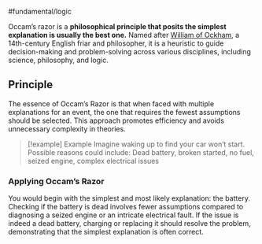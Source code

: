 #fundamental/logic

Occam’s razor is a **philosophical principle that posits the simplest explanation is usually the best one.** Named after [William of Ockham](https://en.wikipedia.org/wiki/William_of_Ockham), a 14th-century English friar and philosopher, it is a heuristic to guide decision-making and problem-solving across various disciplines, including science, philosophy, and logic.

## Principle

The essence of Occam’s Razor is that when faced with multiple explanations for an event, the one that requires the fewest assumptions should be selected. This approach promotes efficiency and avoids unnecessary complexity in theories.

> [!example] Example
 Imagine waking up to find your car won’t start. Possible reasons could include: Dead battery, broken started, no fuel, seized engine, complex electrical issues

### Applying Occam’s Razor

You would begin with the simplest and most likely explanation: the battery. Checking if the battery is dead involves fewer assumptions compared to diagnosing a seized engine or an intricate electrical fault. If the issue is indeed a dead battery, charging or replacing it should resolve the problem, demonstrating that the simplest explanation is often correct.
